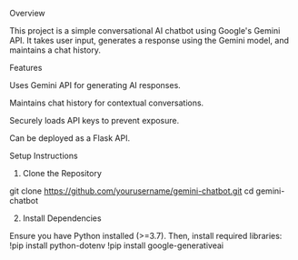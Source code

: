 Overview

This project is a simple conversational AI chatbot using Google's Gemini API. It takes user input, generates a response using the Gemini model, and maintains a chat history.

Features

Uses Gemini API for generating AI responses.

Maintains chat history for contextual conversations.

Securely loads API keys to prevent exposure.

Can be deployed as a Flask API.

Setup Instructions

1. Clone the Repository

git clone https://github.com/yourusername/gemini-chatbot.git
cd gemini-chatbot

2. Install Dependencies

Ensure you have Python installed (>=3.7). Then, install required libraries:
!pip install python-dotenv
!pip install google-generativeai
